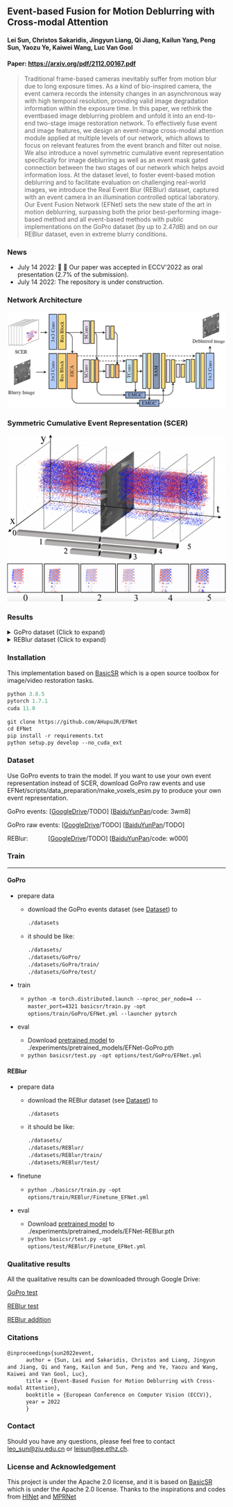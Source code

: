 Event-based Fusion for Motion Deblurring with Cross-modal Attention
---
#### Lei Sun, Christos Sakaridis, Jingyun Liang, Qi Jiang, Kailun Yang, Peng Sun, Yaozu Ye, Kaiwei Wang, Luc Van Gool
#### Paper: https://arxiv.org/pdf/2112.00167.pdf
> Traditional frame-based cameras inevitably suffer from motion blur due to long exposure times. As a kind of bio-inspired camera, the event camera records the intensity changes in an asynchronous way with high temporal resolution, providing valid image degradation information within the exposure time. In this paper, we rethink the eventbased image deblurring problem and unfold it into an end-to-end two-stage image restoration network. To effectively fuse event and image features, we design an event-image cross-modal attention module applied at multiple levels of our network, which allows to focus on relevant features from the event branch and filter out noise. We also introduce a novel symmetric cumulative event representation specifically for image deblurring as well as an event mask gated connection between the two stages of our network which helps avoid information loss. At the dataset level, to foster event-based motion deblurring and to facilitate evaluation on challenging real-world images, we introduce the Real Event Blur (REBlur) dataset, captured with an event camera in an illumination controlled optical laboratory. Our Event Fusion Network (EFNet) sets the new state of the art in motion deblurring, surpassing both the prior best-performing image-based method and all event-based methods with public implementations on the GoPro dataset (by up to 2.47dB) and on our REBlur dataset, even in extreme blurry conditions.


### News
- July 14 2022: :tada: :tada: Our paper was accepted in ECCV'2022 as oral presentation (2.7% of the submission).
- July 14 2022: The repository is under construction.


### Network Architecture

<img src="figures/models.png" alt="arch" style="zoom:100%;" />


### Symmetric Cumulative Event Representation (SCER)

<img src="figures/scer.png" alt="scer" style="zoom:100%;" />

### Results
<details><summary>GoPro dataset (Click to expand) </summary>
<img src="figures/qualitative_GoPro_1.jpg" alt="gopro1" style="zoom:100%;" />
<img src="figures/qualitative_GoPro_2.png" alt="gopro2" style="zoom:100%;" />
<img src="figures/table_gopro.png" alt="gopro_table" style="zoom:100%;" />
</details>

<details><summary>REBlur dataset (Click to expand) </summary>
<img src="figures/qualitative_REBlur_1.jpg" alt="reblur1" style="zoom:100%;" />
<img src="figures/qualitative_REBlur_2.png" alt="reblur2" style="zoom:100%;" />
<img src="figures/table_reblur.png" alt="reblur_table" style="zoom:100%;" />
</details>

### Installation
This implementation based on [BasicSR](https://github.com/xinntao/BasicSR) which is a open source toolbox for image/video restoration tasks. 

```python
python 3.8.5
pytorch 1.7.1
cuda 11.0
```



```
git clone https://github.com/AHupuJR/EFNet
cd EFNet
pip install -r requirements.txt
python setup.py develop --no_cuda_ext
```

### <span id="dataset_section"> Dataset </span> 
Use GoPro events to train the model. If you want to use your own event representation instead of SCER, download GoPro raw events and use EFNet/scripts/data_preparation/make_voxels_esim.py to produce your own event representation.

GoPro events: [[GoogleDrive](link)/TODO]  [[BaiduYunPan](https://pan.baidu.com/s/1TxWdMB2LjdlgIvuc6QN-Bg)/code: 3wm8]

GoPro raw events: [[GoogleDrive](link)/TODO]  [[BaiduYunPan](link)/TODO]

REBlur: &emsp;&emsp;&ensp;&nbsp; [[GoogleDrive](link)/TODO]  [[BaiduYunPan](https://pan.baidu.com/s/1-cpPBHRWsrtvAk4eqXtELw)/code: w000]


### Train
---
#### GoPro

* prepare data
  
  * download the GoPro events dataset (see [Dataset](dataset_section)) to 
    ```bash
    ./datasets
    ```

  * it should be like:
  
    ```bash
    ./datasets/
    ./datasets/GoPro/
    ./datasets/GoPro/train/
    ./datasets/GoPro/test/
    ```

* train

  * ```python -m torch.distributed.launch --nproc_per_node=4 --master_port=4321 basicsr/train.py -opt options/train/GoPro/EFNet.yml --launcher pytorch```

* eval
  * Download [pretrained model](https://drive.google.com/file/d/19O-B-K4IODMENQblwHbSqNu0TX0IF-iA/view?usp=sharing) to ./experiments/pretrained_models/EFNet-GoPro.pth
  * ```python basicsr/test.py -opt options/test/GoPro/EFNet.yml  ```
  

#### REBlur

* prepare data
  
  * download the REBlur dataset (see [Dataset](dataset_section)) to 
    ```bash
    ./datasets
    ```

  * it should be like:
  
    ```bash
    ./datasets/
    ./datasets/REBlur/
    ./datasets/REBlur/train/
    ./datasets/REBlur/test/
    ```

* finetune

  * ```python ./basicsr/train.py -opt options/train/REBlur/Finetune_EFNet.yml```

* eval
  * Download [pretrained model](https://drive.google.com/file/d/1yMGnwfYsxWbVp7r-oc8ls9qnOEDavG3h/view?usp=sharing) to ./experiments/pretrained_models/EFNet-REBlur.pth
  * ```python basicsr/test.py -opt options/test/REBlur/Finetune_EFNet.yml ```
  

### Qualitative results
All the qualitative results can be downloaded through Google Drive:

[GoPro test](https://drive.google.com/file/d/17jXR5U9e3-8dXPUxB0-wBhDFg60Oe8US/view?usp=sharing)

[REBlur test](https://drive.google.com/file/d/17jXR5U9e3-8dXPUxB0-wBhDFg60Oe8US/view?usp=sharing)

[REBlur addition](https://drive.google.com/file/d/17jXR5U9e3-8dXPUxB0-wBhDFg60Oe8US/view?usp=sharing)


### Citations

```
@inproceedings{sun2022event,
      author = {Sun, Lei and Sakaridis, Christos and Liang, Jingyun and Jiang, Qi and Yang, Kailun and Sun, Peng and Ye, Yaozu and Wang, Kaiwei and Van Gool, Luc},
      title = {Event-Based Fusion for Motion Deblurring with Cross-modal Attention},
      booktitle = {European Conference on Computer Vision (ECCV)},
      year = 2022
      }
```


### Contact
Should you have any questions, please feel free to contact leo_sun@zju.edu.cn or leisun@ee.ethz.ch.


### License and Acknowledgement

This project is under the Apache 2.0 license, and it is based on [BasicSR](https://github.com/xinntao/BasicSR) which is under the Apache 2.0 license. Thanks to the inspirations and codes from [HINet](https://github.com/megvii-model/HINet) and [MPRNet](https://github.com/swz30/MPRNet)


